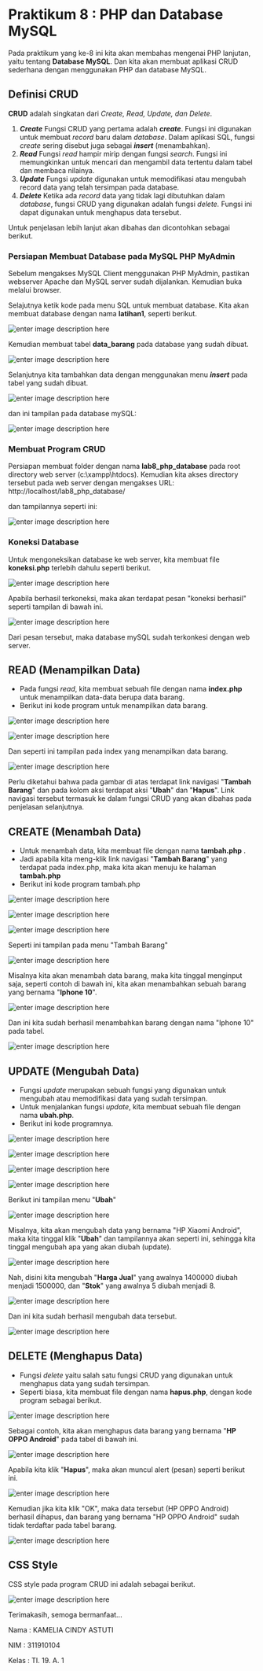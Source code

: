 # Praktikum 8 : PHP dan Database MySQL
Pada praktikum yang ke-8 ini kita akan membahas mengenai PHP lanjutan, yaitu tentang **Database MySQL**. Dan kita akan membuat aplikasi CRUD sederhana dengan menggunakan PHP dan database MySQL.

## Definisi CRUD
**CRUD** adalah singkatan dari _Create, Read, Update, dan Delete_.

 1. ***Create***
 Fungsi CRUD yang pertama adalah ***create***. Fungsi ini digunakan untuk membuat _record_ baru dalam _database_. Dalam aplikasi SQL, fungsi _create_ sering disebut juga sebagai **_insert_** (menambahkan).
 2. ***Read***
 Fungsi _read_ hampir mirip dengan fungsi _search_. Fungsi ini memungkinkan untuk mencari dan mengambil data tertentu dalam tabel dan membaca nilainya.
3. ***Update***
Fungsi *update* digunakan untuk memodifikasi atau mengubah record data yang telah tersimpan pada database.
4. ***Delete***
Ketika ada _record_ data yang tidak lagi dibutuhkan dalam _database_, fungsi CRUD yang digunakan adalah fungsi _delete._ Fungsi ini dapat digunakan untuk menghapus data tersebut.

Untuk penjelasan lebih lanjut akan dibahas dan dicontohkan sebagai berikut.

### Persiapan Membuat Database pada MySQL PHP MyAdmin
Sebelum mengakses MySQL Client menggunakan PHP MyAdmin, pastikan webserver Apache dan MySQL server sudah dijalankan. Kemudian buka melalui browser.

Selajutnya ketik kode pada menu SQL untuk membuat database. Kita akan membuat database dengan nama **latihan1**, seperti berikut.

![enter image description here](https://github.com/kameliacindy/Lab8Web/blob/main/img/membuat_db.PNG)

Kemudian membuat tabel **data_barang** pada database yang sudah dibuat.

![enter image description here](https://github.com/kameliacindy/Lab8Web/blob/main/img/membuat_table.PNG)

Selanjutnya kita tambahkan data dengan menggunakan menu ***insert*** pada tabel yang sudah dibuat.

![enter image description here](https://github.com/kameliacindy/Lab8Web/blob/main/img/menambah_data.PNG)

dan ini tampilan pada database mySQL:

![enter image description here](https://github.com/kameliacindy/Lab8Web/blob/main/img/ss_tambah%20data.PNG)

### Membuat Program CRUD
Persiapan membuat folder dengan nama **lab8_php_database** pada root directory web server (c:\xampp\htdocs). Kemudian kita akses directory tersebut pada web server dengan mengakses URL: 
http://localhost/lab8_php_database/

dan tampilannya seperti ini:

![enter image description here](https://github.com/kameliacindy/Lab8Web/blob/main/img/index_lab8.PNG)

### Koneksi Database
Untuk mengoneksikan database ke web server, kita membuat file **koneksi.php** terlebih dahulu seperti berikut.

![enter image description here](https://github.com/kameliacindy/Lab8Web/blob/main/img/koneksi.PNG)

Apabila berhasil terkoneksi, maka akan terdapat pesan "koneksi berhasil" seperti tampilan di bawah ini.

![enter image description here](https://github.com/kameliacindy/Lab8Web/blob/main/img/ss_koneksi.PNG)

Dari pesan tersebut, maka database mySQL sudah terkonkesi dengan web server.

## READ (Menampilkan Data)

 - Pada fungsi *read*, kita membuat sebuah file dengan nama **index.php** untuk menampilkan data-data berupa data barang.
 - Berikut ini kode program untuk menampilkan data barang.

![enter image description here](https://github.com/kameliacindy/Lab8Web/blob/main/img/index1.PNG)

![enter image description here](https://github.com/kameliacindy/Lab8Web/blob/main/img/index2.PNG)

Dan seperti ini tampilan pada index yang menampilkan data barang.

![enter image description here](https://github.com/kameliacindy/Lab8Web/blob/main/img/ss_data%20barang_read.PNG)

Perlu diketahui bahwa pada gambar di atas terdapat link navigasi "**Tambah Barang**" dan pada kolom aksi terdapat aksi "**Ubah**" dan "**Hapus**". Link navigasi tersebut termasuk ke dalam fungsi CRUD yang akan dibahas pada penjelasan selanjutnya.

## CREATE (Menambah Data)
 - Untuk menambah data, kita membuat file dengan nama **tambah.php** .
 - Jadi apabila kita meng-klik link navigasi  "**Tambah Barang**" yang terdapat pada index.php, maka kita akan menuju ke halaman **tambah.php**
 - Berikut ini kode program tambah.php
 
 ![enter image description here](https://github.com/kameliacindy/Lab8Web/blob/main/img/tambah1.PNG)

![enter image description here](https://github.com/kameliacindy/Lab8Web/blob/main/img/tambah2.PNG)

![enter image description here](https://github.com/kameliacindy/Lab8Web/blob/main/img/tambah3.PNG)

Seperti ini tampilan pada menu "Tambah Barang"

![enter image description here](https://github.com/kameliacindy/Lab8Web/blob/main/img/ss_tambah%20barang1.PNG)

Misalnya kita akan menambah data barang, maka kita tinggal menginput saja, seperti contoh di bawah ini, kita akan menambahkan sebuah barang yang bernama "**Iphone 10**".

![enter image description here](https://github.com/kameliacindy/Lab8Web/blob/main/img/ss_tambah%20barang2.PNG)

Dan ini kita sudah berhasil menambahkan barang dengan nama "Iphone 10" pada tabel.

![enter image description here](https://github.com/kameliacindy/Lab8Web/blob/main/img/berhasil_ditambah.PNG)

## UPDATE (Mengubah Data)
 - Fungsi *update* merupakan sebuah fungsi yang digunakan untuk mengubah atau memodifikasi data yang sudah tersimpan.
 - Untuk menjalankan fungsi *update*, kita membuat sebuah file dengan nama **ubah.php**.
 - Berikut ini kode programnya.
 
![enter image description here](https://github.com/kameliacindy/Lab8Web/blob/main/img/ubah1.PNG)

![enter image description here](https://github.com/kameliacindy/Lab8Web/blob/main/img/ubah2.PNG)

![enter image description here](https://github.com/kameliacindy/Lab8Web/blob/main/img/ubah3.PNG)

![enter image description here](https://github.com/kameliacindy/Lab8Web/blob/main/img/ubah4.PNG)

Berikut ini tampilan menu "**Ubah**"

![enter image description here](https://github.com/kameliacindy/Lab8Web/blob/main/img/ss_ubah1.PNG)

Misalnya, kita akan mengubah data yang bernama "HP Xiaomi Android", maka kita tinggal klik "**Ubah**" dan tampilannya akan seperti ini, sehingga kita tinggal mengubah apa yang akan diubah (update).

![enter image description here](https://github.com/kameliacindy/Lab8Web/blob/main/img/ss_ubah2.PNG)

Nah, disini kita mengubah "**Harga Jual**" yang awalnya 1400000 diubah menjadi 1500000, dan "**Stok**" yang awalnya 5 diubah menjadi 8.

![enter image description here](https://github.com/kameliacindy/Lab8Web/blob/main/img/ss_ubah3.PNG)

Dan ini kita sudah berhasil mengubah data tersebut.

![enter image description here](https://github.com/kameliacindy/Lab8Web/blob/main/img/berhasil_diubah.PNG)

## DELETE (Menghapus Data)
 - Fungsi *delete* yaitu salah satu fungsi CRUD yang digunakan untuk menghapus data yang sudah tersimpan.
 - Seperti biasa, kita membuat file dengan nama **hapus.php**, dengan kode program sebagai berikut.

![enter image description here](https://github.com/kameliacindy/Lab8Web/blob/main/img/hapus.PNG)

Sebagai contoh, kita akan menghapus data barang yang bernama "**HP OPPO Android**" pada tabel di bawah ini.

![enter image description here](https://github.com/kameliacindy/Lab8Web/blob/main/img/ss_hapus1.PNG)

Apabila kita klik "**Hapus**", maka akan muncul alert (pesan) seperti berikut ini.

![enter image description here](https://github.com/kameliacindy/Lab8Web/blob/main/img/ss_hapus2.PNG)

Kemudian jika kita klik "OK", maka data tersebut (HP OPPO Android) berhasil dihapus, dan barang yang bernama "HP OPPO Android" sudah tidak terdaftar pada tabel barang.

![enter image description here](https://github.com/kameliacindy/Lab8Web/blob/main/img/berhasil_dihapus.PNG)

## CSS Style
CSS style pada program CRUD ini adalah sebagai berikut.

![enter image description here](https://github.com/kameliacindy/Lab8Web/blob/main/img/css_crud.PNG)

Terimakasih, semoga bermanfaat...

Nama	: KAMELIA CINDY ASTUTI

NIM	: 311910104

Kelas	: TI. 19. A. 1

